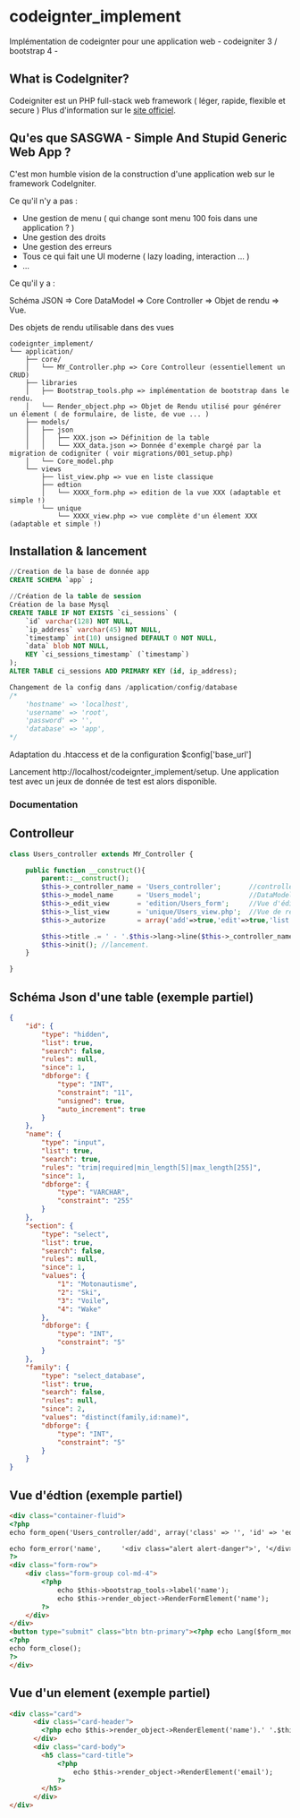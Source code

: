 # codeignter_implement
Implémentation de codeignter pour une application web - codeigniter 3 / bootstrap 4 - 

## What is CodeIgniter?
Codeigniter est un PHP full-stack web framework ( léger, rapide, flexible et secure )
Plus d'information sur le  [site officiel](http://codeigniter.com).

## Qu'es que SASGWA - Simple And Stupid Generic Web App ? 

C'est mon humble vision de la construction d'une application web sur le framework CodeIgniter. 

Ce qu'il n'y a pas :

- Une gestion de menu ( qui change sont menu 100 fois dans une application ? )
- Une gestion des droits 
- Une gestion des erreurs
- Tous ce qui fait une UI moderne ( lazy loading, interaction ... )
- ...

Ce qu'il y a :

Schéma JSON => Core DataModel => Core Controller => Objet de rendu => Vue.

Des objets de rendu utilisable dans des vues

```
codeignter_implement/
└── application/
    ├── core/
    │   └── MY_Controller.php => Core Controlleur (essentiellement un CRUD)
    ├── libraries
    │	├── Bootstrap_tools.php => implémentation de bootstrap dans le rendu.
    │   └── Render_object.php => Objet de Rendu utilisé pour générer un élement ( de formulaire, de liste, de vue ... )
    ├── models/
    │   ├── json
	│	│	├── XXX.json => Définition de la table 
	│	│	└── XXX_data.json => Donnée d'exemple chargé par la migration de codigniter ( voir migrations/001_setup.php)
    │   └── Core_model.php
    └── views
		├── list_view.php => vue en liste classique
		├── edtion
		│	└── XXXX_form.php => edition de la vue XXX (adaptable et simple !)
		└── unique
			└── XXXX_view.php => vue complète d'un élement XXX (adaptable et simple !)
```

## Installation & lancement

```sql
//Creation de la base de donnée app
CREATE SCHEMA `app` ;

//Création de la table de session
Création de la base Mysql
CREATE TABLE IF NOT EXISTS `ci_sessions` (
	`id` varchar(128) NOT NULL,
	`ip_address` varchar(45) NOT NULL,
	`timestamp` int(10) unsigned DEFAULT 0 NOT NULL,
	`data` blob NOT NULL,
	KEY `ci_sessions_timestamp` (`timestamp`)
);
ALTER TABLE ci_sessions ADD PRIMARY KEY (id, ip_address);
```
		
```php
Changement de la config dans /application/config/database
/*
	'hostname' => 'localhost',
	'username' => 'root',
	'password' => '',
	'database' => 'app',
*/
```
Adaptation du .htaccess et de la configuration $config['base_url']

Lancement http://localhost/codeignter_implement/setup.
Une application test avec un jeux de donnée de test est alors disponible.

### Documentation

## Controlleur

```php
class Users_controller extends MY_Controller {

	public function __construct(){
		parent::__construct();
		$this->_controller_name = 'Users_controller';  		//controller name for routing
		$this->_model_name 		= 'Users_model';	   		//DataModel
		$this->_edit_view 		= 'edition/Users_form';		//Vue d'édition
		$this->_list_view		= 'unique/Users_view.php';  //Vue de rendu d'un élément
		$this->_autorize 		= array('add'=>true,'edit'=>true,'list'=>true,'delete'=>true,'view'=>true); //Vue activée

		$this->title .= ' - '.$this->lang->line($this->_controller_name); //pour spécialisé la page.
		$this->init(); //lancement.
	}

}
```

## Schéma Json d'une table (exemple partiel)

```json
{
	"id": {
		"type": "hidden",
		"list": true,
		"search": false,
		"rules": null,
		"since": 1,
		"dbforge": {
			"type": "INT",
			"constraint": "11",
			"unsigned": true,
			"auto_increment": true
		}
	},
	"name": {
		"type": "input",
		"list": true,
		"search": true,
		"rules": "trim|required|min_length[5]|max_length[255]",
		"since": 1,
		"dbforge": {
			"type": "VARCHAR",
			"constraint": "255"
		}
	},
	"section": {
		"type": "select",
		"list": true,
		"search": false,
		"rules": null,
		"since": 1,
		"values": {
			"1": "Motonautisme",
			"2": "Ski",
			"3": "Voile",
			"4": "Wake"
		},
		"dbforge": {
			"type": "INT",
			"constraint": "5"
		}
	},
	"family": {
		"type": "select_database",
		"list": true,
		"search": false,
		"rules": null,
		"since": 2,
		"values": "distinct(family,id:name)",
		"dbforge": {
			"type": "INT",
			"constraint": "5"
		}
	}	
}
```

## Vue d'édtion  (exemple partiel)

```html
<div class="container-fluid">
<?php
echo form_open('Users_controller/add', array('class' => '', 'id' => 'edit') , array('form_mod'=>$form_mod,'id'=>$id) );

echo form_error('name', 	'<div class="alert alert-danger">', '</div>');
?>
<div class="form-row">
	<div class="form-group col-md-4">
		<?php 
			echo $this->bootstrap_tools->label('name');
			echo $this->render_object->RenderFormElement('name'); 
		?>
	</div>
</div>
<button type="submit" class="btn btn-primary"><?php echo Lang($form_mod.'_'.$this->router->class);?></button>
<?php
echo form_close();
?>
</div>
```

## Vue d'un element  (exemple partiel)

```html
<div class="card">
	  <div class="card-header">
		<?php echo $this->render_object->RenderElement('name').' '.$this->render_object->RenderElement('surname');?> / <?php echo $this->render_object->RenderElement('family');?>
	  </div>
	  <div class="card-body">
		<h5 class="card-title">
			<?php 
				echo $this->render_object->RenderElement('email'); 
			?>
		</h5>
	  </div>
</div>
```



